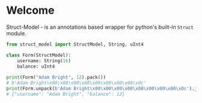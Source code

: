 # Welcome

Struct-Model - is an annotations based wrapper for python's built-in `Struct` module.

```python example.py
from struct_model import StructModel, String, uInt4

class Form(StructModel):
    username: String(16)
    balance: uInt4
    
print(Form("Adam Bright", 12).pack())
# b'Adam Bright\x00\x00\x00\x00\x00\x00\x00\x00\x0c'
print(Form.unpack(b'Adam Bright\x00\x00\x00\x00\x00\x00\x00\x00\x0c').json())
# {"username": "Adam Bright", "balance": 12}
```

